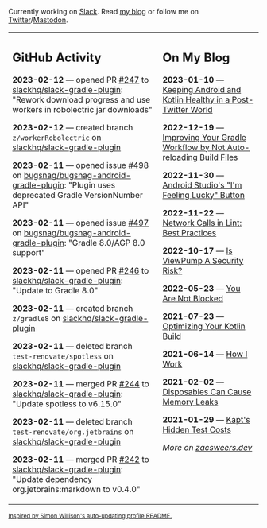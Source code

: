 Currently working on [Slack](https://slack.com/). Read [my blog](https://zacsweers.dev/) or follow me on [Twitter](https://twitter.com/ZacSweers)/[Mastodon](https://hachyderm.io/@ZacSweers).

<table><tr><td valign="top" width="60%">

## GitHub Activity
<!-- githubActivity starts -->
**2023-02-12** — opened PR [#247](https://github.com/slackhq/slack-gradle-plugin/pull/247) to [slackhq/slack-gradle-plugin](https://github.com/slackhq/slack-gradle-plugin): "Rework download progress and use workers in robolectric jar downloads"

**2023-02-12** — created branch `z/workerRobolectric` on [slackhq/slack-gradle-plugin](https://github.com/slackhq/slack-gradle-plugin)

**2023-02-11** — opened issue [#498](https://github.com/bugsnag/bugsnag-android-gradle-plugin/issues/498) on [bugsnag/bugsnag-android-gradle-plugin](https://github.com/bugsnag/bugsnag-android-gradle-plugin): "Plugin uses deprecated Gradle VersionNumber API"

**2023-02-11** — opened issue [#497](https://github.com/bugsnag/bugsnag-android-gradle-plugin/issues/497) on [bugsnag/bugsnag-android-gradle-plugin](https://github.com/bugsnag/bugsnag-android-gradle-plugin): "Gradle 8.0/AGP 8.0 support"

**2023-02-11** — opened PR [#246](https://github.com/slackhq/slack-gradle-plugin/pull/246) to [slackhq/slack-gradle-plugin](https://github.com/slackhq/slack-gradle-plugin): "Update to Gradle 8.0"

**2023-02-11** — created branch `z/gradle8` on [slackhq/slack-gradle-plugin](https://github.com/slackhq/slack-gradle-plugin)

**2023-02-11** — deleted branch `test-renovate/spotless` on [slackhq/slack-gradle-plugin](https://github.com/slackhq/slack-gradle-plugin)

**2023-02-11** — merged PR [#244](https://github.com/slackhq/slack-gradle-plugin/pull/244) to [slackhq/slack-gradle-plugin](https://github.com/slackhq/slack-gradle-plugin): "Update spotless to v6.15.0"

**2023-02-11** — deleted branch `test-renovate/org.jetbrains` on [slackhq/slack-gradle-plugin](https://github.com/slackhq/slack-gradle-plugin)

**2023-02-11** — merged PR [#242](https://github.com/slackhq/slack-gradle-plugin/pull/242) to [slackhq/slack-gradle-plugin](https://github.com/slackhq/slack-gradle-plugin): "Update dependency org.jetbrains:markdown to v0.4.0"
<!-- githubActivity ends -->
</td><td valign="top" width="40%">

## On My Blog
<!-- blog starts -->
**2023-01-10** — [Keeping Android and Kotlin Healthy in a Post-Twitter World](https://www.zacsweers.dev/keeping-android-healthy/)

**2022-12-19** — [Improving Your Gradle Workflow by Not Auto-reloading Build Files](https://www.zacsweers.dev/improving-your-workflow-by-not-auto-reloading-build-files/)

**2022-11-30** — [Android Studio's "I'm Feeling Lucky" Button](https://www.zacsweers.dev/android-studios-im-feeling-lucky-button/)

**2022-11-22** — [Network Calls in Lint: Best Practices](https://www.zacsweers.dev/network-calls-in-lint-best-practices/)

**2022-10-17** — [Is ViewPump A Security Risk?](https://www.zacsweers.dev/is-viewpump-a-security-risk/)

**2022-05-23** — [You Are Not Blocked](https://www.zacsweers.dev/you-are-not-blocked/)

**2021-07-23** — [Optimizing Your Kotlin Build](https://www.zacsweers.dev/optimizing-your-kotlin-build/)

**2021-06-14** — [How I Work](https://www.zacsweers.dev/how-i-work/)

**2021-02-02** — [Disposables Can Cause Memory Leaks](https://www.zacsweers.dev/disposables-can-cause-memory-leaks/)

**2021-01-29** — [Kapt's Hidden Test Costs](https://www.zacsweers.dev/kapts-hidden-test-costs/)
<!-- blog ends -->
_More on [zacsweers.dev](https://zacsweers.dev/)_
</td></tr></table>

<sub><a href="https://simonwillison.net/2020/Jul/10/self-updating-profile-readme/">Inspired by Simon Willison's auto-updating profile README.</a></sub>